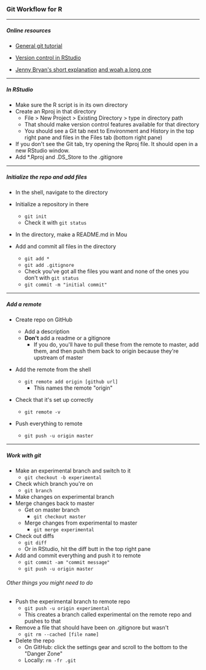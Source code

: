 ### Git Workflow for R

***
##### Online resources
* [General git tutorial](https://git-scm.com/docs/gittutorial)

* [Version control in RStudio](https://support.rstudio.com/hc/en-us/articles/200532077-Version-Control-with-Git-and-SVN)

* [Jenny Bryan's short explanation](https://jennybc.github.io/2014-05-12-ubc/ubc-r/session03_git.html) [and woah a long one](http://happygitwithr.com/)

***
##### In RStudio
* Make sure the R script is in its own directory
* Create an Rproj in that directory
	* File > New Project > Existing Directory > type in directory path
	* That should make version control features available for that directory
	* You should see a Git tab next to Environment and History in the top right pane and files in the Files tab (bottom right pane)
* If you don't see the Git tab, try opening the Rproj file. It should open in a new RStudio window.		
* Add *.Rproj and .DS_Store to the .gitignore	

		
***
##### Initialize the repo and add files
* In the shell, navigate to the directory
* Initialize a repository in there
	* `git init`
	* Check it with `git status`

* In the directory, make a README.md in Mou

* Add and commit all files in the directory
	* `git add *` 
	* `git add .gitignore`
	* Check you've got all the files you want and none of the ones you don't with `git status`
	* `git commit -m "initial commit"`  
	

	
***
##### Add a remote

* Create repo on GitHub
	* Add a description
	* **Don't** add a readme or a gitignore
		* If you do, you'll have to pull these from the remote to master, add them, and then push them back to origin because they're upstream of master

* Add the remote from the shell
	* `git remote add origin [github url]`
		* This names the remote "origin"
* Check that it's set up correctly
	* `git remote -v`

* Push everything to remote
	* `git push -u origin master`

***
##### Work with git

* Make an experimental branch and switch to it
	* `git checkout -b experimental`
* Check which branch you're on
	* `git branch`
* Make changes on experimental branch
* Merge changes back to master
	* Get on master branch
		* `git checkout master`
	* Merge changes from experimental to master
		* `git merge experimental`
* Check out diffs
	* `git diff`
	* Or in RStudio, hit the diff butt in the top right pane 
* Add and commit everything and push it to remote
	* `git commit -am "commit message"`
	* `git push -u origin master`
	
###### Other things you might need to do 
* Push the experimental branch to remote repo
	* `git push -u origin experimental`
	* This creates a branch called experimental on the remote repo and pushes to that
* Remove a file that should have been on .gitignore but wasn't
	* `git rm --cached [file name]`
* Delete the repo
	* On GitHub: click the settings gear and scroll to the bottom to the "Danger Zone"
	* Locally: `rm -fr .git`



<br><br><br><br>


